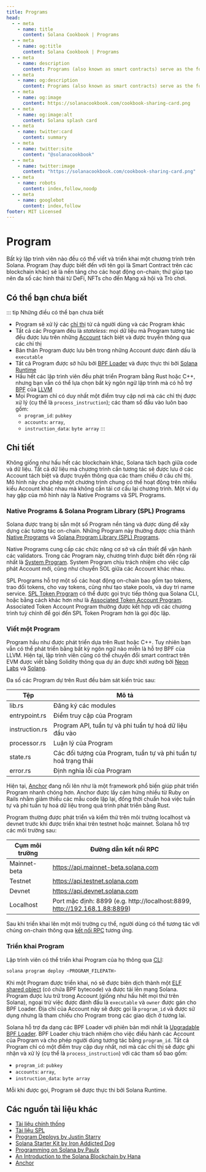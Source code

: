 ```yaml
---
title: Programs
head:
  - - meta
    - name: title
      content: Solana Cookbook | Programs
  - - meta
    - name: og:title
      content: Solana Cookbook | Programs
  - - meta
    - name: description
      content: Programs (also known as smart contracts) serve as the foundation for on-chain activity. Learn about Programs and more Core Concepts at The Solana cookbook.
  - - meta
    - name: og:description
      content: Programs (also known as smart contracts) serve as the foundation for on-chain activity. Learn about Programs and more Core Concepts at The Solana cookbook.
  - - meta
    - name: og:image
      content: https://solanacookbook.com/cookbook-sharing-card.png
  - - meta
    - name: og:image:alt
      content: Solana splash card
  - - meta
    - name: twitter:card
      content: summary
  - - meta
    - name: twitter:site
      content: "@solanacookbook"
  - - meta
    - name: twitter:image
      content: "https://solanacookbook.com/cookbook-sharing-card.png"
  - - meta
    - name: robots
      content: index,follow,noodp
  - - meta
    - name: googlebot
      content: index,follow
footer: MIT Licensed
---
```


# Program

Bất kỳ lập trình viên nào đều có thể viết và triển khai một chương trình trên Solana. Program (hay được biết đến với tên gọi là Smart Contract trên các blockchain khác) sẽ là nền tảng cho các hoạt động on-chain; thứ giúp tạo nên đa số các hình thái từ DeFi, NFTs cho đến Mạng xã hội và Trò chơi.

## Có thể bạn chưa biết

::: tip Những điều có thể bạn chưa biết
- Program sẽ xử lý các [chỉ thị](./transactions) từ cả người dùng và các Program khác
- Tất cả các Program đều là *stateless*: mọi dữ liệu mà Program tương tác đều được lưu trên những [Account](./accounts.md) tách biệt và được truyền thông qua các chỉ thị
- Bản thân Program được lưu bên trong những Account dược đánh dấu là `executable`
- Tất cả Program được sở hữu bởi [BPF Loader](https://docs.solana.com/developing/runtime-facilities/programs#bpf-loader) và được thực thi bởi [Solana Runtime](https://docs.solana.com/developing/programming-model/runtime)
- Hầu hết các lập trình viên đều phát triển Program bằng Rust hoặc C++, nhưng bạn vẫn có thể lựa chọn bất kỳ ngôn ngữ lập trình mà có hỗ trợ [BPF](https://en.wikipedia.org/wiki/Berkeley_Packet_Filter) của [LLVM](https://llvm.org/)
- Mọi Program chỉ có duy nhất một điểm truy cập nơi mà các chỉ thị được xử lý (cụ thể là `process_instruction`); các tham số đầu vào luôn bao gồm:
    - `program_id`: `pubkey`
    - `accounts`: `array`, 
    - `instruction_data`: `byte array`
:::

## Chi tiết

Không giống như hấu hết các blockchain khác, Solana tách bạch giữa code và dữ liệu. Tất cả dữ liệu mà chương trình cần tương tác sẽ được lưu ở các Account tách biệt và được truyền thông qua các tham chiếu ở câu chỉ thị. Mô hình này cho phép một chương trình chung có thể hoạt động trên nhiều kiểu Account khác nhau mà không cần tái cơ cấu lại chương trình. Một ví dụ hay gặp của mô hình này là Native Programs và SPL Programs.

### Native Programs & Solana Program Library (SPL) Programs

Solana được trang bị sẵn một số Program nền tảng và được dùng để xây dựng các tương tác on-chain. Những Program này thường được chia thành [Native Programs](https://docs.solana.com/developing/runtime-facilities/programs#bpf-loader) và [Solana Program Library (SPL) Programs](https://spl.solana.com/).

Native Programs cung cấp các chức năng cơ sở và cần thiết để vận hành các validators. Trong các Program này, chương trình được biết đến rộng rãi nhất là [System Program](https://docs.solana.com/developing/runtime-facilities/programs#system-program). System Program chịu trách nhiệm cho việc cấp phát Account mới, cũng như chuyển SOL giữa các Account khác nhau.

SPL Programs hỗ trợ một số các hoạt động on-chain bao gồm tạo tokens, trao đổi tokens, cho vay tokens, cũng như tạo stake pools, và duy trì name service. [SPL Token Program](https://spl.solana.com/token) có thể được gọi trực tiếp thông qua Solana CLI, hoặc bằng cách khác hơn như là [Associated Token Account Program](https://spl.solana.com/associated-token-account). Associated Token Account Program thường được kết hợp với các chương trình tuỳ chỉnh để gọi đến SPL Token Program hơn là gọi độc lập. 

### Viết một Program

Program hầu như được phát triển dựa trên Rust hoặc C++. Tuy nhiên bạn vẫn có thể phát triển bằng bất kỳ ngôn ngữ nào miễn là hỗ trợ BPF của LLVM. Hiện tại, lập trình viên cũng có thể chuyển đổi smart contract trên EVM được viết bằng Solidity thông qua dự án được khởi xướng bởi [Neon Labs](https://neon-labs.org/) và [Solang](https://solang.readthedocs.io/en/latest/).

Đa số các Program dự trên Rust đều bám sát kiến trúc sau:

| Tệp            | Mô tả                                                            |
|----------------|------------------------------------------------------------------|
| lib.rs         | Đăng ký các modules                                              |
| entrypoint.rs  | Điểm truy cập của Program                                        |
| instruction.rs | Program API, tuần tự và phi tuần tự hoá dữ liệu đầu vào          |
| processor.rs   | Luận lý của Program                                              |
| state.rs       | Các đối tượng của Program, tuần tự và phi tuần tự hoá trạng thái |
| error.rs       | Định nghĩa lỗi của Program                                       |

Hiện tại, [Anchor](https://github.com/coral-xyz/anchor) đang nổi lên như là một framework phổ biến giúp phát triển Program nhanh chóng hơn. Anchor được lấy cảm hứng nhiều từ Ruby on Rails nhằm giảm thiểu các mẫu code lặp lại, đồng thời chuẩn hoá việc tuần tự và phi tuần tự hoá dữ liệu trong quá trình phát triển bằng Rust.

Program thường được phát triển và kiểm thử trên môi trường localhost và devnet trước khi được triển khai trên testnet hoặc mainnet. Solana hỗ trợ các môi trường sau:

| Cụm môi trường       | Đường dẫn kết nối RPC                                                      |
|----------------------|----------------------------------------------------------------------------|
| Mainnet-beta         | https://api.mainnet-beta.solana.com                                        |
| Testnet              | https://api.testnet.solana.com                                             |
| Devnet               | https://api.devnet.solana.com                                              |
| Localhost            | Port mặc định: 8899 (e.g. http://localhost:8899, http://192.168.1.88:8899) |

Sau khi triển khai lên một môi trường cụ thể, người dùng có thể tương tác với chúng on-chain thông qua [kết nối RPC](https://docs.solana.com/developing/clients/jsonrpc-api) tương ứng.

### Triển khai Program

Lập trình viên có thể triển khai Program của họ thông qua [CLI](https://docs.solana.com/cli/deploy-a-program):

```bash
solana program deploy <PROGRAM_FILEPATH>
```

Khi một Program được triển khai, nó sẽ được biên dịch thành một [ELF shared object](https://en.wikipedia.org/wiki/Executable_and_Linkable_Format) (có chứa BPF bytecode) và được tải lên mạng Solana. Program được lưu trữ trong Account (giống như hấu hết mọi thứ trên Solana), ngoại trừ việc được đánh đấu là `executable` và `owner` được gán cho BPF Loader. Địa chỉ của Account này sẽ được gọi là `program_id` và được sử dụng nhưng là tham chiếu cho Program trong các giao dịch ở tương lai.

Solana hỗ trợ đa dạng các BPF Loader với phiên bản mới nhất là [Upgradable BPF Loader](https://explorer.solana.com/address/BPFLoaderUpgradeab1e11111111111111111111111). BPF Loader chịu trách nhiệm cho việc điều hành các Account của Program và cho phép người dùng tương tác bằng `program_id`. Tất cả Program chỉ có một điểm truy cập duy nhất, nơi mà các chỉ thị sẽ được ghi nhận và xử lý (cụ thể là `process_instruction`) với các tham số bao gồm:
- `program_id`: `pubkey`
- `accounts`: `array`, 
- `instruction_data`: `byte array`

Mỗi khi được gọi, Program sẽ được thực thi bởi Solana Runtime.

## <a name="resources"></a> Các nguồn tài liệu khác

- [Tài liệu chính thống](https://docs.solana.com/developing/on-chain-programs/overview)
- [Tài liệu SPL](https://spl.solana.com/)
- [Program Deploys by Justin Starry](https://jstarry.notion.site/Program-deploys-29780c48794c47308d5f138074dd9838)
- [Solana Starter Kit by Iron Addicted Dog](https://book.solmeet.dev/notes/solana-starter-kit)
- [Programming on Solana by Paulx](https://paulx.dev/blog/2021/01/14/programming-on-solana-an-introduction/)
- [An Introduction to the Solana Blockchain by Hana](https://2501babe.github.io/posts/solana101.html)
- [Anchor](https://github.com/coral-xyz/anchor)
